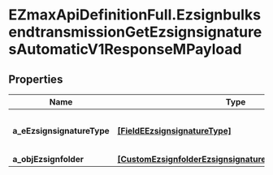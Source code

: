 # EZmaxApiDefinitionFull.EzsignbulksendtransmissionGetEzsignsignaturesAutomaticV1ResponseMPayload

## Properties

Name | Type | Description | Notes
------------ | ------------- | ------------- | -------------
**a_eEzsignsignatureType** | [**[FieldEEzsignsignatureType]**](FieldEEzsignsignatureType.md) | All eEzsignsignatureType contained in the response | 
**a_objEzsignfolder** | [**[CustomEzsignfolderEzsignsignaturesAutomaticResponse]**](CustomEzsignfolderEzsignsignaturesAutomaticResponse.md) |  | 


